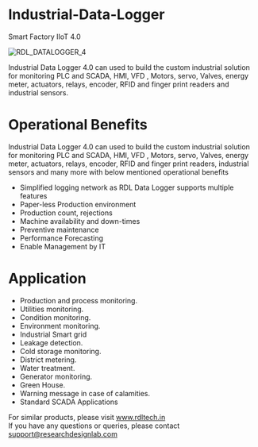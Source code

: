 # Industrial-Data-Logger
Smart Factory IIoT 4.0

![RDL_DATALOGGER_4](https://user-images.githubusercontent.com/8509587/69214476-1216cd80-0b8d-11ea-8011-a6869bb8b002.png)

Industrial Data Logger 4.0 can used to build the custom industrial solution for monitoring  PLC and SCADA, HMI, VFD , Motors, servo, Valves, energy meter, actuators, relays, encoder, RFID and finger print readers and industrial sensors.

# Operational Benefits

Industrial Data Logger 4.0 can used to build the custom industrial solution for monitoring  PLC and SCADA, HMI, VFD , Motors, servo, Valves, energy meter, actuators, relays, encoder, RFID and finger print readers, industrial sensors and many more with below mentioned operational benefits  

 * Simplified logging network as RDL Data Logger supports multiple features
 * Paper-less Production environment
 * Production count, rejections
 * Machine availability and down-times
 * Preventive maintenance
 * Performance Forecasting
 * Enable Management by IT
 
# Application

 * Production and process monitoring.
 * Utilities monitoring.
 * Condition monitoring.
 * Environment monitoring.
 * Industrial Smart grid
 * Leakage detection.
 * Cold storage monitoring.
 * District metering.
 * Water treatment.
 * Generator monitoring.
 * Green House.
 * Warning message in case of calamities.
 * Standard SCADA Applications
 
For similar products, please visit www.rdltech.in                                                                                       
If you have any questions or queries, please contact support@researchdesignlab.com
